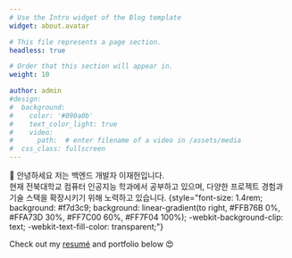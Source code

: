 ```yaml
---
# Use the Intro widget of the Blog template
widget: about.avatar

# This file represents a page section.
headless: true

# Order that this section will appear in.
weight: 10

author: admin
#design:
#  background:
#    color: '#090a0b'
#    text_color_light: true
#    video:
#      path:  # enter filename of a video in /assets/media
#  css_class: fullscreen
---
```


👋 안녕하세요 저는 백엔드 개발자 이재헌입니다.<br>
현재 전북대학교 컴퓨터 인공지능 학과에서 공부하고 있으며, 다양한 프로젝트 경험과 기술 스택을 확장시키기 위해 노력하고 있습니다.
{style="font-size: 1.4rem; background: #f7d3c9; background: linear-gradient(to right, #FFB76B 0%, #FFA73D 30%, #FF7C00 60%, #FF7F04 100%); -webkit-background-clip: text; -webkit-text-fill-color: transparent;"}


Check out my [resumé](/about/) and portfolio below 😍

